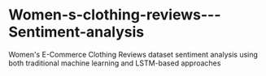 # Women-s-clothing-reviews---Sentiment-analysis
Women's E-Commerce Clothing Reviews dataset sentiment analysis using both traditional machine learning and LSTM-based approaches
